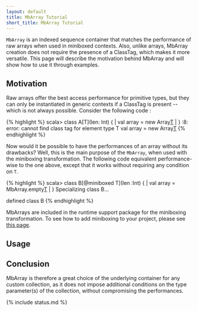 ```yaml
---
layout: default
title: MbArray Tutorial
short_title: MbArray Tutorial
---
```


`MbArray` is an indexed sequence container that matches the performance of raw arrays when used in miniboxed contexts. Also, unlike arrays, MbArray creation does not require the presence of a ClassTag, which makes it more versatile. This page will describe the motivation behind MbArray and will show how to use it through examples. 

## Motivation

Raw arrays offer the best access performance for primitive types, but they can only be instantiated in generic contexts if a ClassTag is present -- which is not always possible. Consider the following code :

{% highlight %}
scala> class A[T](len: Int) {
     | val array = new Array[T](len)
     | }
<console>:8: error: cannot find class tag for element type T
       val array = new Array[T](len)
{% endhighlight %}

Now would it be possible to have the performances of an array without its drawbacks? 
Well, this is the main purpose of the `MbArray`, when used with the miniboxing transformation.
The following code equivalent performance-wise to the one above, except that it works without requiring any condition on `T`.

{% highlight %}
scala> class B[@miniboxed T](len :Int) {
     | val array = MbArray.empty[T](len)
     | }
Specializing class B...

defined class B
{% endhighlight %}

MbArrays are included in the runtime support package for the miniboxing transformation. To see how to add miniboxing to your project, please see [this page](tutorial.md).

## Usage

## Conclusion

MbArray is therefore a great choice of the underlying container for any custom collection, as it does not impose additional conditions on the type parameter(s) of the collection, without compromising the performances.

{% include status.md %}
